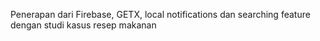 Penerapan dari Firebase, GETX, local notifications dan searching feature dengan studi kasus resep makanan
